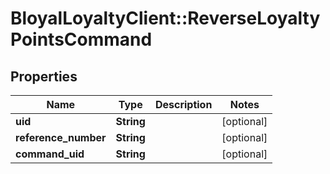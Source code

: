 # BloyalLoyaltyClient::ReverseLoyaltyPointsCommand

## Properties
Name | Type | Description | Notes
------------ | ------------- | ------------- | -------------
**uid** | **String** |  | [optional] 
**reference_number** | **String** |  | [optional] 
**command_uid** | **String** |  | [optional] 

